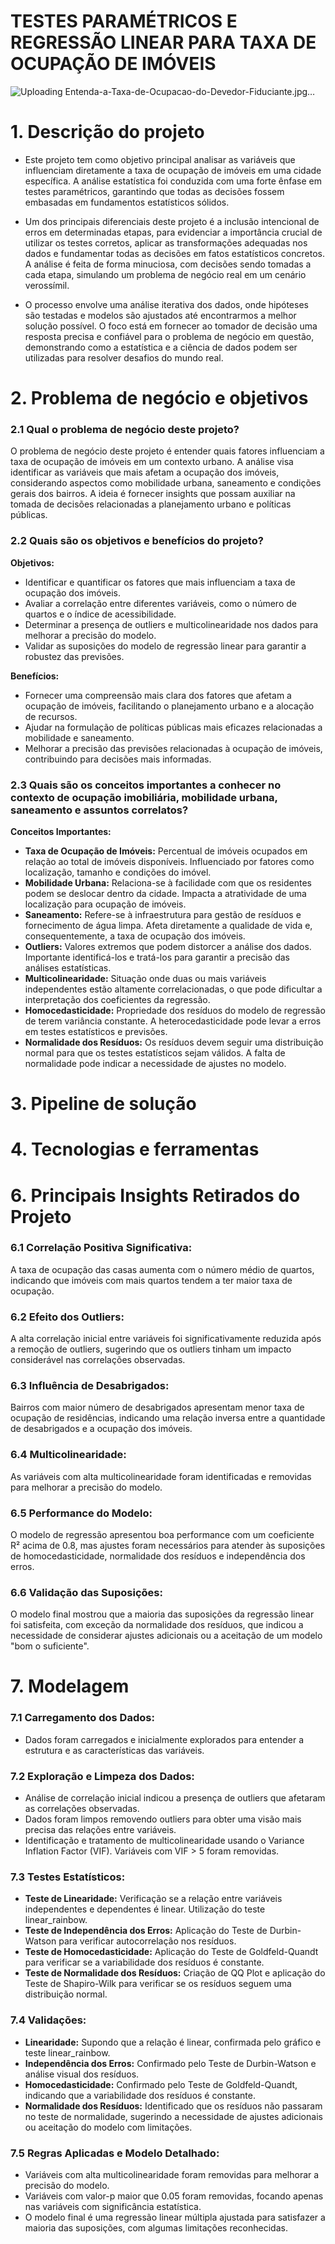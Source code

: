 # TESTES PARAMÉTRICOS E REGRESSÃO LINEAR PARA TAXA DE OCUPAÇÃO DE IMÓVEIS

![Uploading Entenda-a-Taxa-de-Ocupacao-do-Devedor-Fiduciante.jpg…]()


# 1. Descrição do projeto

- Este projeto tem como objetivo principal analisar as variáveis que influenciam diretamente a taxa de ocupação de imóveis em uma cidade específica. A análise estatística foi conduzida com uma forte ênfase em testes paramétricos, garantindo que todas as decisões fossem embasadas em fundamentos estatísticos sólidos.

- Um dos principais diferenciais deste projeto é a inclusão intencional de erros em determinadas etapas, para evidenciar a importância crucial de utilizar os testes corretos, aplicar as transformações adequadas nos dados e fundamentar todas as decisões em fatos estatísticos concretos. A análise é feita de forma minuciosa, com decisões sendo tomadas a cada etapa, simulando um problema de negócio real em um cenário verossímil.

- O processo envolve uma análise iterativa dos dados, onde hipóteses são testadas e modelos são ajustados até encontrarmos a melhor solução possível. O foco está em fornecer ao tomador de decisão uma resposta precisa e confiável para o problema de negócio em questão, demonstrando como a estatística e a ciência de dados podem ser utilizadas para resolver desafios do mundo real.

# 2. Problema de negócio e objetivos
### 2.1 Qual o problema de negócio deste projeto?

O problema de negócio deste projeto é entender quais fatores influenciam a taxa de ocupação de imóveis em um contexto urbano. A análise visa identificar as variáveis que mais afetam a ocupação dos imóveis, considerando aspectos como mobilidade urbana, saneamento e condições gerais dos bairros. A ideia é fornecer insights que possam auxiliar na tomada de decisões relacionadas a planejamento urbano e políticas públicas.

### 2.2 Quais são os objetivos e benefícios do projeto?

**Objetivos:**
- Identificar e quantificar os fatores que mais influenciam a taxa de ocupação dos imóveis.
- Avaliar a correlação entre diferentes variáveis, como o número de quartos e o índice de acessibilidade.
- Determinar a presença de outliers e multicolinearidade nos dados para melhorar a precisão do modelo.
- Validar as suposições do modelo de regressão linear para garantir a robustez das previsões.

**Benefícios:**
- Fornecer uma compreensão mais clara dos fatores que afetam a ocupação de imóveis, facilitando o planejamento urbano e a alocação de recursos.
- Ajudar na formulação de políticas públicas mais eficazes relacionadas a mobilidade e saneamento.
- Melhorar a precisão das previsões relacionadas à ocupação de imóveis, contribuindo para decisões mais informadas.

### 2.3 Quais são os conceitos importantes a conhecer no contexto de ocupação imobiliária, mobilidade urbana, saneamento e assuntos correlatos?

**Conceitos Importantes:**
- **Taxa de Ocupação de Imóveis:** Percentual de imóveis ocupados em relação ao total de imóveis disponíveis. Influenciado por fatores como localização, tamanho e condições do imóvel.
- **Mobilidade Urbana:** Relaciona-se à facilidade com que os residentes podem se deslocar dentro da cidade. Impacta a atratividade de uma localização para ocupação de imóveis.
- **Saneamento:** Refere-se à infraestrutura para gestão de resíduos e fornecimento de água limpa. Afeta diretamente a qualidade de vida e, consequentemente, a taxa de ocupação dos imóveis.
- **Outliers:** Valores extremos que podem distorcer a análise dos dados. Importante identificá-los e tratá-los para garantir a precisão das análises estatísticas.
- **Multicolinearidade:** Situação onde duas ou mais variáveis independentes estão altamente correlacionadas, o que pode dificultar a interpretação dos coeficientes da regressão.
- **Homocedasticidade:** Propriedade dos resíduos do modelo de regressão de terem variância constante. A heterocedasticidade pode levar a erros em testes estatísticos e previsões.
- **Normalidade dos Resíduos:** Os resíduos devem seguir uma distribuição normal para que os testes estatísticos sejam válidos. A falta de normalidade pode indicar a necessidade de ajustes no modelo.

# 3. Pipeline de solução

# 4. Tecnologias e ferramentas

# 6. Principais Insights Retirados do Projeto

### 6.1 Correlação Positiva Significativa: 
A taxa de ocupação das casas aumenta com o número médio de quartos, indicando que imóveis com mais quartos tendem a ter maior taxa de ocupação.
### 6.2 Efeito dos Outliers:
A alta correlação inicial entre variáveis foi significativamente reduzida após a remoção de outliers, sugerindo que os outliers tinham um impacto considerável nas correlações observadas.
### 6.3 Influência de Desabrigados: 
Bairros com maior número de desabrigados apresentam menor taxa de ocupação de residências, indicando uma relação inversa entre a quantidade de desabrigados e a ocupação dos imóveis.
### 6.4 Multicolinearidade: 
As variáveis com alta multicolinearidade foram identificadas e removidas para melhorar a precisão do modelo.
### 6.5 Performance do Modelo: 
O modelo de regressão apresentou boa performance com um coeficiente R² acima de 0.8, mas ajustes foram necessários para atender às suposições de homocedasticidade, normalidade dos resíduos e independência dos erros.
### 6.6 Validação das Suposições: 
O modelo final mostrou que a maioria das suposições da regressão linear foi satisfeita, com exceção da normalidade dos resíduos, que indicou a necessidade de considerar ajustes adicionais ou a aceitação de um modelo "bom o suficiente".

# 7. Modelagem

### 7.1 Carregamento dos Dados:
   - Dados foram carregados e inicialmente explorados para entender a estrutura e as características das variáveis.

### 7.2 Exploração e Limpeza dos Dados:
   - Análise de correlação inicial indicou a presença de outliers que afetaram as correlações observadas.
   - Dados foram limpos removendo outliers para obter uma visão mais precisa das relações entre variáveis.
   - Identificação e tratamento de multicolinearidade usando o Variance Inflation Factor (VIF). Variáveis com VIF > 5 foram removidas.

### 7.3 Testes Estatísticos:
   - **Teste de Linearidade:** Verificação se a relação entre variáveis independentes e dependentes é linear. Utilização do teste linear_rainbow.
   - **Teste de Independência dos Erros:** Aplicação do Teste de Durbin-Watson para verificar autocorrelação nos resíduos.
   - **Teste de Homocedasticidade:** Aplicação do Teste de Goldfeld-Quandt para verificar se a variabilidade dos resíduos é constante.
   - **Teste de Normalidade dos Resíduos:** Criação de QQ Plot e aplicação do Teste de Shapiro-Wilk para verificar se os resíduos seguem uma distribuição normal.

### 7.4 Validações:
   - **Linearidade:** Supondo que a relação é linear, confirmada pelo gráfico e teste linear_rainbow.
   - **Independência dos Erros:** Confirmado pelo Teste de Durbin-Watson e análise visual dos resíduos.
   - **Homocedasticidade:** Confirmado pelo Teste de Goldfeld-Quandt, indicando que a variabilidade dos resíduos é constante.
   - **Normalidade dos Resíduos:** Identificado que os resíduos não passaram no teste de normalidade, sugerindo a necessidade de ajustes adicionais ou aceitação do modelo com limitações.

### 7.5 Regras Aplicadas e Modelo Detalhado:
   - Variáveis com alta multicolinearidade foram removidas para melhorar a precisão do modelo.
   - Variáveis com valor-p maior que 0.05 foram removidas, focando apenas nas variáveis com significância estatística.
   - O modelo final é uma regressão linear múltipla ajustada para satisfazer a maioria das suposições, com algumas limitações reconhecidas.
